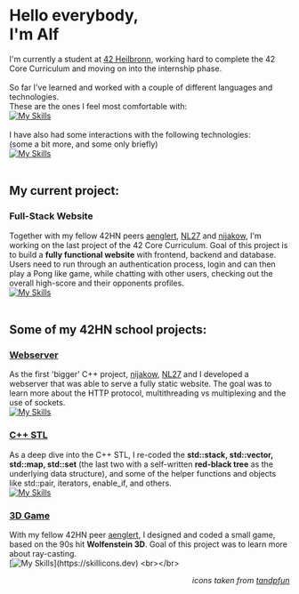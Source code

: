 # Hello everybody,<br>I'm Alf

I'm currently a student at [42 Heilbronn](https://www.42heilbronn.de/en/), working hard to complete the 42 Core Curriculum and moving on into the internship phase.
<br><br>
So far I've learned and worked with a couple of different languages and technologies.  
These are the ones I feel most comfortable with:  
[![My Skills](https://skillicons.dev/icons?i=c,cpp,bash,docker,git,github,linux,stackoverflow,vim,vscode)](https://skillicons.dev)<br><br>
I have also had some interactions with the following technologies:  
(some a bit more, and some only briefly)  
[![My Skills](https://skillicons.dev/icons?i=arduino,aws,cmake,md,mysql,nestjs,nginx,postgres,py,raspberrypi,ts,wordpress)](https://skillicons.dev)
<br><br>

## My current project:

### Full-Stack Website

Together with my fellow 42HN peers [aenglert](https://github.com/aenglert42), [NL27](https://github.com/NL27) and [nijakow](https://github.com/nijakow), I'm working on the last project of the 42 Core Curriculum. Goal of this project is to build a **fully functional website** with frontend, backend and database. Users need to run through an authentication process, login and can then play a Pong like game, while chatting with other users, checking out the overall high-score and their opponents profiles.<br>[![My Skills](https://skillicons.dev/icons?i=nestjs,postgres,ts)](https://skillicons.dev)
<br><br>
  
## Some of my 42HN school projects:

### [Webserver](https://github.com/alfjl/42HN_webserv)

As the first 'bigger' C++ project, [nijakow](https://github.com/nijakow), [NL27](https://github.com/NL27) and I developed a webserver that was able to serve a fully static website. The goal was to learn more about the HTTP protocol, multithreading vs multiplexing and the use of sockets.<br>[![My Skills](https://skillicons.dev/icons?i=cpp)](https://skillicons.dev)
<br>

### [C++ STL](https://github.com/alfjl/42HN_ft_containers)

As a deep dive into the C++ STL, I re-coded the **std::stack, std::vector, std::map, std::set** (the last two with a self-written **red-black tree** as the underlying data structure), and some of the helper functions and objects like std::pair, iterators, enable_if, and others.<br>[![My Skills](https://skillicons.dev/icons?i=cpp)](https://skillicons.dev)
<br>

### [3D Game](https://github.com/alfjl/42HN_Strassenbau-Simulator-3000)

With my fellow 42HN peer [aenglert](https://github.com/aenglert42), I designed and coded a small game, based on the 90s hit **Wolfenstein 3D**. Goal of this project was to learn more about ray-casting.<br>[![My Skills](https://skillicons.dev/icons?i=c,)](https://skillicons.dev)
<br></br>

_<p align="right">icons taken from [tandpfun](https://github.com/tandpfun/skill-icons)</p>_
<!--
**alfjl/alfjl** is a ✨ _special_ ✨ repository because its `README.md` (this file) appears on your GitHub profile.

Here are some ideas to get you started:

- 🔭 I’m currently working on ...
- 🌱 I’m currently learning ...
- 👯 I’m looking to collaborate on ...
- 🤔 I’m looking for help with ...
- 💬 Ask me about ...
- 📫 How to reach me: ...
- 😄 Pronouns: ...
- ⚡ Fun fact: ...
-->
